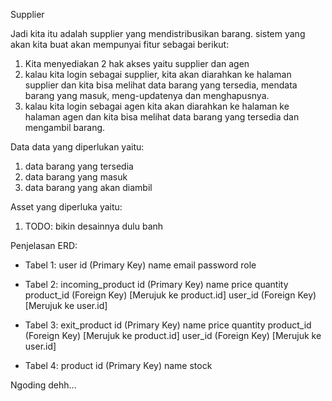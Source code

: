 <!-- !1 -->
Supplier

<!-- !2 Mendefinisikan Sistem -->
Jadi kita itu adalah supplier yang mendistribusikan barang. sistem yang akan kita buat akan mempunyai fitur sebagai berikut:
1. Kita menyediakan 2 hak akses yaitu supplier dan agen
2. kalau kita login sebagai supplier, kita akan diarahkan ke halaman supplier dan kita bisa melihat data barang yang tersedia, mendata barang yang masuk, meng-updatenya dan menghapusnya.
3. kalau kita login sebagai agen kita akan diarahkan ke halaman ke halaman agen dan kita bisa melihat data barang yang tersedia dan mengambil barang.

<!-- !3 Mengumpulkan dan Menganalisis Kebutuhan Data -->
Data data yang diperlukan yaitu:
1. data barang yang tersedia
2. data barang yang masuk
3. data barang yang akan diambil

Asset yang diperluka yaitu:
1. TODO: bikin desainnya dulu banh

<!-- !4 Mendesain Model Konseptual -->
Penjelasan ERD:

- Tabel 1: user
id (Primary Key)
name
email
password
role

- Tabel 2: incoming_product
id (Primary Key)
name
price
quantity
product_id (Foreign Key) [Merujuk ke product.id]
user_id (Foreign Key) [Merujuk ke user.id]

- Tabel 3: exit_product
id (Primary Key)
name
price
quantity
product_id (Foreign Key) [Merujuk ke product.id]
user_id (Foreign Key) [Merujuk ke user.id]

- Tabel 4: product
id (Primary Key)
name
stock

<!-- !5 Implementasi Sistem -->
Ngoding dehh...
